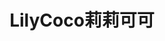 ---
title: "LilyCoco莉莉可可"
description: "LilyCoco莉莉可可"
layout: shop
keywords:
  - 美食競賽
  - 台灣美食
  - 美食精選
datePublished: "2025-06-30"
dateModified: "2025-07-03"
city: "台北市"
district: "松山區"
address: "台北市松山區八德路二段346巷7弄42號1樓"
phone: "0227528204"
geo: "25.046715584313066, 121.54588405309856"
google_map: "https://maps.app.goo.gl/egoiDZLq7RqLo72BA"
footinder: "https://footinder.com.tw/%e5%8f%b0%e5%8c%97%e5%b8%82%e6%9d%be%e5%b1%b1%e5%8d%80/362205/"
official: "https://www.instagram.com/lilycoco_tpe"
award:
  - name: "500盤"
    year: "2024"
    entries:
      - dishes:
          - "小牛胸腺 爆米香 肉汁"

---